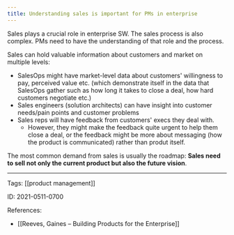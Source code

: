 ```yaml
---
title: Understanding sales is important for PMs in enterprise
---
```


Sales plays a crucial role in enterprise SW. The sales process is also complex. PMs need to have the understanding of that role and the process.

Sales can hold valuable information about customers and market on multiple levels:
- SalesOps might have market-level data about customers' willingness to pay, perceived value etc. (which demonstrate itself in the data that SalesOps gather such as how long it takes to close a deal, how hard customers negotiate etc.)
- Sales engineers (solution architects) can have insight into customer needs/pain points and customer problems
- Sales reps will have feedback from customers' execs they deal with. 
	- However, they might make the feedback quite urgent to help them close a deal, or the feedback might be more about messaging (how the product is communicated) rather than produt itself.

The most common demand from sales is usually the roadmap: **Sales need to sell not only the current product but also the future vision**.

---

Tags: [[product management]]

ID: 2021-0511-0700

References:
- [[Reeves, Gaines – Building Products for the Enterprise]]
